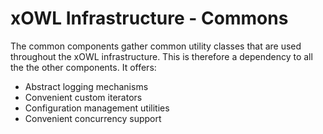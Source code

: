 # xOWL Infrastructure - Commons #

The common components gather common utility classes that are used throughout the xOWL infrastructure.
This is therefore a dependency to all the the other components.
It offers:

* Abstract logging mechanisms
* Convenient custom iterators
* Configuration management utilities
* Convenient concurrency support
